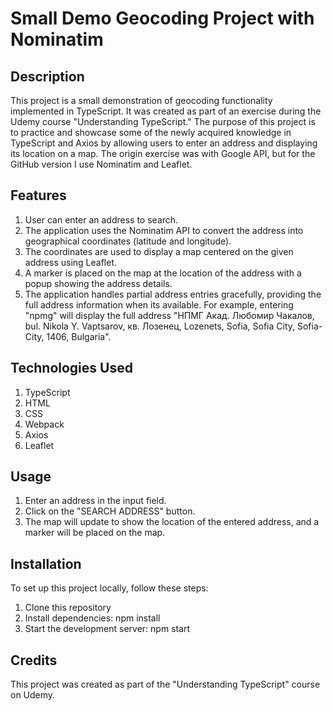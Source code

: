 # Small Demo Geocoding Project with Nominatim 

## Description
This project is a small demonstration of geocoding functionality implemented in TypeScript. It was created as part of an exercise during the Udemy course "Understanding TypeScript." The purpose of this project is to practice and showcase some of the newly acquired knowledge in TypeScript and Axios by allowing users to enter an address and displaying its location on a map.
The origin exercise was with Google API, but for the GitHub version I use Nominatim and Leaflet.

## Features
1. User can enter an address to search.
2. The application uses the Nominatim API to convert the address into geographical coordinates (latitude and longitude).
3. The coordinates are used to display a map centered on the given address using Leaflet.
4. A marker is placed on the map at the location of the address with a popup showing the address details.
5. The application handles partial address entries gracefully, providing the full address information when its available. For example, entering "npmg" will display the full address "НПМГ Акад. Любомир Чакалов, bul. Nikola Y. Vaptsarov, кв. Лозенец, Lozenets, Sofia, Sofia City, Sofia-City, 1406, Bulgaria".

## Technologies Used
1. TypeScript
2. HTML
3. CSS
4. Webpack
5. Axios
6. Leaflet

## Usage
1. Enter an address in the input field.
2. Click on the "SEARCH ADDRESS" button.
3. The map will update to show the location of the entered address, and a marker will be placed on the map.

## Installation
To set up this project locally, follow these steps:

1. Clone this repository
2. Install dependencies:
npm install
3. Start the development server:
npm start


## Credits
This project was created as part of the "Understanding TypeScript" course on Udemy.